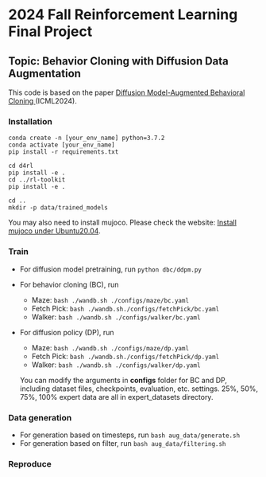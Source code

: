 # 2024 Fall Reinforcement Learning Final Project
## Topic: Behavior Cloning with Diffusion Data Augmentation

This code is based on the paper <a href="https://arxiv.org/abs/2302.13335" title="Diffusion Model-Augmented Behavioral Cloning">Diffusion Model-Augmented Behavioral Cloning </a>(ICML2024).

### Installation
```
conda create -n [your_env_name] python=3.7.2
conda activate [your_env_name]
pip install -r requirements.txt

cd d4rl
pip install -e .
cd ../rl-toolkit
pip install -e .

cd ..
mkdir -p data/trained_models
```
You may also need to install mujoco. Please check the website: <a href="https://blog.csdn.net/qq_47997583/article/details/125400418?ops_request_misc=%257B%2522request%255Fid%2522%253A%2522172447674316800188543607%2522%252C%2522scm%2522%253A%252220140713.130102334..%2522%257D&request_id=172447674316800188543607&biz_id=0&utm_medium=distribute.pc_search_result.none-task-blog-2~all~top_positive~default-1-125400418-null-null.142%5Ev100%5Epc_search_result_base7&utm_term=ubuntu20.04%E5%AE%89%E8%A3%85mujoco&spm=1018.2226.3001.4187" title="Diffusion Model-Augmented Behavioral Cloning">Install mujoco under Ubuntu20.04</a>.

### Train
* For diffusion model pretraining, run `python dbc/ddpm.py`
* For behavior cloning (BC), run 
    * Maze: `bash ./wandb.sh ./configs/maze/bc.yaml`
    * Fetch Pick: `bash ./wandb.sh./configs/fetchPick/bc.yaml`
    * Walker: `bash ./wandb.sh ./configs/walker/bc.yaml`
* For diffusion policy (DP), run 
    * Maze: `bash ./wandb.sh ./configs/maze/dp.yaml`
    * Fetch Pick: `bash ./wandb.sh./configs/fetchPick/dp.yaml`
    * Walker: `bash ./wandb.sh ./configs/walker/dp.yaml`

    You can modify the arguments in **configs** folder for BC and DP, including dataset files, checkpoints, evaluation, etc. settings.
    25%, 50%, 75%, 100% expert data are all in expert_datasets directory.

### Data generation
* For generation based on timesteps, run `bash aug_data/generate.sh`
* For generation based on filter, run `bash aug_data/filtering.sh`


### Reproduce


